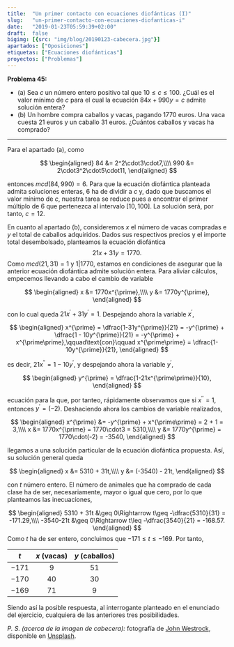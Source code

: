 ```yaml
---
title:  "Un primer contacto con ecuaciones diofánticas (I)"
slug:   "un-primer-contacto-con-ecuaciones-diofanticas-i"
date:   "2019-01-23T05:59:39+02:00"
draft:  false
bigimg: [{src: "img/blog/20190123-cabecera.jpg"}]
apartados: ["Oposiciones"]
etiquetas: ["Ecuaciones diofánticas"]
proyectos: ["Problemas"]
---
```


**Problema 45:** 

- (a) Sea $c$ un número entero positivo tal que $10\leq c\leq 100$. ¿Cuál es el valor mínimo de $c$ para el cual la ecuación $84x+990y=c$ admite  solución entera?
- (b) Un hombre compra caballos y vacas, pagando $1770$ euros. Una vaca cuesta $21$ euros y un caballo $31$ euros. ¿Cuántos caballos y vacas ha comprado?

<!--more-->

***

Para el apartado (a), como

$$
\begin{aligned}
 84 &= 2^2\cdot3\cdot7,\\\\ 990 &= 2\cdot3^2\cdot5\cdot11,
\end{aligned}
$$

entonces $mcd(84, 990) = 6$. Para que la ecuación diofántica planteada admita soluciones enteras, $6$ ha de dividir a $c$ y, dado que buscamos el valor mínimo de $c$, nuestra tarea se reduce pues a encontrar el primer múltiplo de $6$ que pertenezca al intervalo $[10,100]$. La solución será, por tanto, $c=12$.

En cuanto al apartado (b), consideremos $x$ el número de vacas compradas e $y$ el total de caballos adquiridos. Dados sus respectivos precios y el importe total desembolsado, planteamos la ecuación diofántica $$21x + 31y = 1770.$$ Como $mcd(21,31) = 1$ y $1|1770$, estamos en condiciones de asegurar que la anterior ecuación diofántica admite solución entera. Para aliviar cálculos, empecemos llevando a cabo el cambio de variable

$$
\begin{aligned}
x &= 1770x^{\prime},\\\\ y &= 1770y^{\prime},
\end{aligned}
$$

con lo cual queda $21x^{\prime} + 31y^{\prime} = 1$. Despejando ahora la variable $x^{\prime}$,

$$
\begin{aligned}
x^{\prime} = \dfrac{1-31y^{\prime}}{21} = -y^{\prime} + \dfrac{1 - 10y^{\prime}}{21} = -y^{\prime} + x^{\prime\prime},\qquad\text{con}\qquad x^{\prime\prime} = \dfrac{1-10y^{\prime}}{21},
\end{aligned}
$$

es decir, $21x^{\prime\prime} = 1-10y^{\prime}$, y despejando ahora la variable $y^{\prime}$,

$$
\begin{aligned}
y^{\prime} = \dfrac{1-21x^{\prime\prime}}{10},
\end{aligned}
$$

ecuación para la que, por tanteo, rápidamente observamos que si $x^{\prime\prime} = 1$, entonces $y^{\prime} = (-2)$. Deshaciendo ahora los cambios de variable realizados,

$$
\begin{aligned}
x^{\prime} &= -y^{\prime} + x^{\prime\prime} = 2 + 1 = 3,\\\\ x  &= 1770x^{\prime} = 1770\cdot3 = 5310,\\\\ y  &= 1770y^{\prime} = 1770\cdot(-2) = -3540,
\end{aligned}
$$

llegamos a una solución particular de la ecuación diofántica propuesta. Así, su solución general queda

$$
\begin{aligned}
x &= 5310 + 31t,\\\\ y &= (-3540) - 21t,
\end{aligned}
$$

con $t$ número entero. El número de animales que ha comprado de cada clase ha de ser, necesariamente, mayor o igual que cero, por lo que planteamos las inecuaciones,

$$
\begin{aligned}
5310 + 31t &\geq 0\Rightarrow t\geq -\dfrac{5310}{31} = -171.29,\\\\ -3540-21t  &\geq 0\Rightarrow t\leq -\dfrac{3540}{21} = -168.57.
\end{aligned}
$$
Como $t$ ha de ser entero, concluimos que $-171\leq t\leq -169$. Por tanto,

<center>

| $t$ | $x$ (vacas) | $y$ (caballos) |
| :-: | :---------: | :------------: |
| $-171$ | $9$ | $51$ |
| $-170$ | $40$ | $30$ |
| $-169$ | $71$ | $9$ |

</center>

Siendo así la posible respuesta, al interrogante planteado en el enunciado del ejercicio, cualquiera de las anteriores tres posibilidades.

*P. S. (acerca de la imagen de cabecera):* fotografía de [John Westrock](https://unsplash.com/@johnwestrock), disponible en [Unsplash](https://unsplash.com/photos/ZA2vDly2om0).